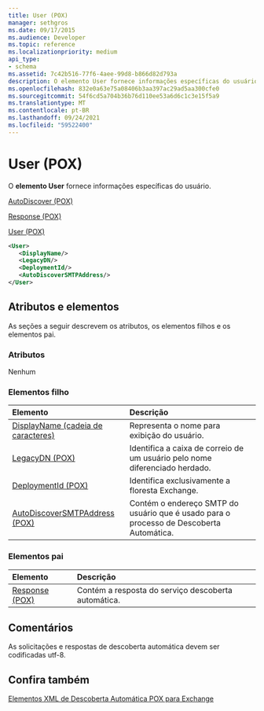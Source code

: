 ```yaml
---
title: User (POX)
manager: sethgros
ms.date: 09/17/2015
ms.audience: Developer
ms.topic: reference
ms.localizationpriority: medium
api_type:
- schema
ms.assetid: 7c42b516-77f6-4aee-99d8-b866d82d793a
description: O elemento User fornece informações específicas do usuário.
ms.openlocfilehash: 832e0a63e75a08406b3aa397ac29ad5aa300cfe0
ms.sourcegitcommit: 54f6cd5a704b36b76d110ee53a6d6c1c3e15f5a9
ms.translationtype: MT
ms.contentlocale: pt-BR
ms.lasthandoff: 09/24/2021
ms.locfileid: "59522400"
---
```

# <a name="user-pox"></a>User (POX)

O **elemento User** fornece informações específicas do usuário. 
  
[AutoDiscover (POX)](autodiscover-pox.md)
  
[Response (POX)](response-pox.md)
  
[User (POX)](user-pox.md)
  
```xml
<User>
   <DisplayName/>
   <LegacyDN/>
   <DeploymentId/>
   <AutoDiscoverSMTPAddress/>
</User>
```

## <a name="attributes-and-elements"></a>Atributos e elementos

As seções a seguir descrevem os atributos, os elementos filhos e os elementos pai.
  
### <a name="attributes"></a>Atributos

Nenhum
  
### <a name="child-elements"></a>Elementos filho

|**Elemento**|**Descrição**|
|:-----|:-----|
|[DisplayName (cadeia de caracteres)](displayname-string.md) <br/> |Representa o nome para exibição do usuário.  <br/> |
|[LegacyDN (POX)](legacydn-pox.md) <br/> |Identifica a caixa de correio de um usuário pelo nome diferenciado herdado.  <br/> |
|[DeploymentId (POX)](deploymentid-pox.md) <br/> |Identifica exclusivamente a floresta Exchange.  <br/> |
|[AutoDiscoverSMTPAddress (POX)](autodiscoversmtpaddress-pox.md) <br/> |Contém o endereço SMTP do usuário que é usado para o processo de Descoberta Automática.  <br/> |
   
### <a name="parent-elements"></a>Elementos pai

|**Elemento**|**Descrição**|
|:-----|:-----|
|[Response (POX)](response-pox.md) <br/> |Contém a resposta do serviço descoberta automática.  <br/> |
   
## <a name="remarks"></a>Comentários

As solicitações e respostas de descoberta automática devem ser codificadas utf-8.
  
## <a name="see-also"></a>Confira também



[Elementos XML de Descoberta Automática POX para Exchange](pox-autodiscover-xml-elements-for-exchange.md)

